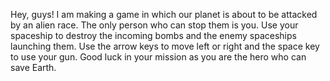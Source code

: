 Hey, guys! I am making a game in which our planet is about to be attacked by an alien race. The only person who can stop them is you. Use your spaceship to destroy the incoming bombs and the enemy spaceships launching them. Use the arrow keys to move left or right and the space key to use your gun. Good luck in your mission as you are the hero who can save Earth.